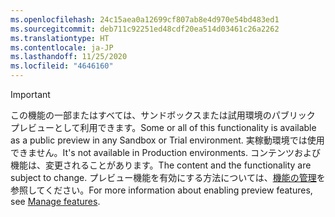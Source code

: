 ```yaml
---
ms.openlocfilehash: 24c15aea0a12699cf807ab8e4d970e54bd483ed1
ms.sourcegitcommit: deb711c92251ed48cdf20ea514d03461c26a2262
ms.translationtype: HT
ms.contentlocale: ja-JP
ms.lasthandoff: 11/25/2020
ms.locfileid: "4646160"
---
```

> [!IMPORTANT]
> <span data-ttu-id="4a85b-101">この機能の一部またはすべては、サンドボックスまたは試用環境のパブリック プレビューとして利用できます。</span><span class="sxs-lookup"><span data-stu-id="4a85b-101">Some or all of this functionality is available as a public preview in any Sandbox or Trial environment.</span></span> <span data-ttu-id="4a85b-102">実稼動環境では使用できません。</span><span class="sxs-lookup"><span data-stu-id="4a85b-102">It's not available in Production environments.</span></span> <span data-ttu-id="4a85b-103">コンテンツおよび機能は、変更されることがあります。</span><span class="sxs-lookup"><span data-stu-id="4a85b-103">The content and the functionality are subject to change.</span></span> <span data-ttu-id="4a85b-104">プレビュー機能を有効にする方法については、[機能の管理](../hr-admin-manage-features.md)を参照してください。</span><span class="sxs-lookup"><span data-stu-id="4a85b-104">For more information about enabling preview features, see [Manage features](../hr-admin-manage-features.md).</span></span>